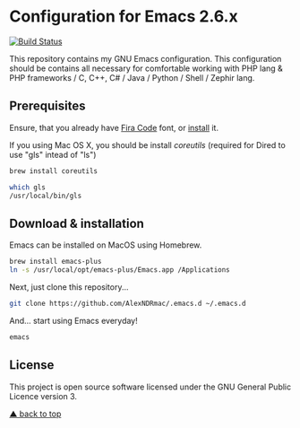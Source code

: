 # Configuration for Emacs 2.6.x

[![Build Status][actions badge]][actions link]

This repository contains my GNU Emacs configuration.
This configuration should be contains all necessary for comfortable working with PHP lang & PHP frameworks / C, C++, C# / Java / Python / Shell / Zephir lang.

## Prerequisites

Ensure, that you already have [Fira Code][font link] font, or [install][font wiki] it.

If you using Mac OS X, you should be install *coreutils* (required for Dired to use "gls" intead of "ls")

```bash
brew install coreutils

which gls
/usr/local/bin/gls
```

## Download & installation

Emacs can be installed on MacOS using Homebrew.

```sh
brew install emacs-plus
ln -s /usr/local/opt/emacs-plus/Emacs.app /Applications
```

Next, just clone this repository...

```sh
git clone https://github.com/AlexNDRmac/.emacs.d ~/.emacs.d
```

And... start using Emacs everyday!

```sh
emacs
```

## License

This project is open source software licensed under the GNU General Public Licence version 3.

[▲ back to top](#configuration-for-emacs-26x)

[actions badge]: https://github.com/AlexNDRmac/.emacs.d/workflows/build/badge.svg
[actions link]: https://github.com/AlexNDRmac/.emacs.d/actions
[font link]: https://github.com/tonsky/FiraCode
[font wiki]: https://github.com/tonsky/FiraCode/wiki
